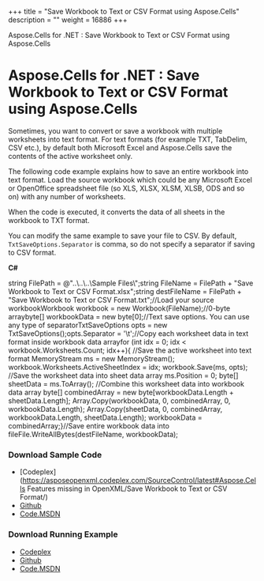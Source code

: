 +++
title = "Save Workbook to Text or CSV Format using Aspose.Cells" 
description = "" 
weight = 16886 
+++

Aspose.Cells for .NET : Save Workbook to Text or CSV Format using Aspose.Cells  

# Aspose.Cells for .NET : Save Workbook to Text or CSV Format using Aspose.Cells


Sometimes, you want to convert or save a workbook with multiple worksheets into text format. For text formats (for example TXT, TabDelim, CSV etc.), by default both Microsoft Excel and Aspose.Cells save the contents of the active worksheet only.

The following code example explains how to save an entire workbook into text format. Load the source workbook which could be any Microsoft Excel or OpenOffice spreadsheet file (so XLS, XLSX, XLSM, XLSB, ODS and so on) with any number of worksheets.

When the code is executed, it converts the data of all sheets in the workbook to TXT format.

You can modify the same example to save your file to CSV. By default, `TxtSaveOptions.Separator` is comma, so do not specify a separator if saving to CSV format.

**C#**

string FilePath = @"..\\..\\..\\Sample Files\\";string FileName = FilePath + "Save Workbook to Text or CSV Format.xlsx";string destFileName = FilePath + "Save Workbook to Text or CSV Format.txt";//Load your source workbookWorkbook workbook = new Workbook(FileName);//0-byte arraybyte\[\] workbookData = new byte\[0\];//Text save options. You can use any type of separatorTxtSaveOptions opts = new TxtSaveOptions();opts.Separator = '\\t';//Copy each worksheet data in text format inside workbook data arrayfor (int idx = 0; idx < workbook.Worksheets.Count; idx++){    //Save the active worksheet into text format    MemoryStream ms = new MemoryStream();    workbook.Worksheets.ActiveSheetIndex = idx;    workbook.Save(ms, opts);    //Save the worksheet data into sheet data array    ms.Position = 0;    byte\[\] sheetData = ms.ToArray();    //Combine this worksheet data into workbook data array    byte\[\] combinedArray = new byte\[workbookData.Length + sheetData.Length\];    Array.Copy(workbookData, 0, combinedArray, 0, workbookData.Length);    Array.Copy(sheetData, 0, combinedArray, workbookData.Length, sheetData.Length);    workbookData = combinedArray;}//Save entire workbook data into fileFile.WriteAllBytes(destFileName, workbookData);

### Download Sample Code

*   [Codeplex](https://asposeopenxml.codeplex.com/SourceControl/latest#Aspose.Cells Features missing in OpenXML/Save Workbook to Text or CSV Format/)
*   [Github](https://github.com/aspose-cells/Aspose.Cells-for-.NET/tree/master/Plugins/Aspose.Cells%20Vs%20OpenXML%20Spreadsheets/OpenXML%20Missing%20Features/Save%20Workbook%20to%20Text%20or%20CSV%20Format)
*   [Code.MSDN](https://code.msdn.microsoft.com/AsposeCells-Features-8fba7c3c/view/SourceCode#content)

### Download Running Example

*   [Codeplex](https://asposecellsopenxml.codeplex.com/releases/view/619160)
*   [Github](https://github.com/asposecells/Aspose.Cells-for-.NET/releases/tag/MissingFeaturesOpenXMLExcelv1.1)
*   [Code.MSDN](https://code.msdn.microsoft.com/AsposeCells-Features-8fba7c3c)

